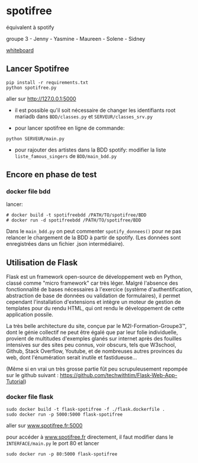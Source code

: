 # spotifree
équivalent à spotify


groupe 3  - Jenny  - Yasmine - Maureen - Solene - Sidney

<a href="https://whiteboard.office.com/me/whiteboards/p/c3BvOmh0dHBzOi8vbGFib20yaWZvcm1hdGlvbi1teS5zaGFyZXBvaW50LmNvbS9wZXJzb25hbC9zaWRuZXlfc2FsZXNfbGFib20yaWZvcm1hdGlvbl9mcg%3D%3D/b!UmOdbVgs7E66p-9vWgpBmBfbhuBxV-JGoc9vj0Kp2jfj8XDvg7ZRS5ufKngpVHMl/015BLRSVBQFIEXHSRL65C2MVH2ROJP6DZC">whiteboard</a>

<h2>Lancer Spotifree</h2>

```
pip install -r requirements.txt
python spotifree.py
```

aller sur <a href='http://127.0.0.1:5000/'>http://127.0.0.1:5000</a>

- il est possible qu'il soit nécessaire de changer les identifiants root mariadb dans <code>BDD/classes.py</code> et <code>SERVEUR/classes_srv.py</code>

- pour lancer spotifree en ligne de commande:

```
python SERVEUR/main.py
```

- pour rajouter des artistes dans la BDD spotify: modifier la liste <code>liste_famous_singers</code> de <code>BDD/main_bdd.py</code>

<h2>Encore en phase de test</h2>
<h3>docker file bdd</h3>
lancer:

```
# docker build -t spotifreebdd /PATH/TO/spotifree/BDD
# docker run -d spotifreebdd /PATH/TO/spotifree/BDD
```

Dans le <code>main_bdd.py</code> on peut commenter <code>spotify_donnees()</code> pour ne pas relancer le chargement de la BDD à partir de spotify. (Les données sont enregistrées dans un fichier .json intermédiaire).

<h2>Utilisation de Flask</h2>

Flask est un framework open-source de développement web en Python, classé comme "micro framework" car très léger. Malgré l'absence des fonctionnalité de bases nécessaires à l'exercice (système d'authentification, abstraction de base de données ou validation de formulaires), il permet cependant l'installation d'extensions et intègre un moteur de gestion de templates pour du rendu HTML, qui ont rendu le développement de cette application possile.

La très belle architecture du site, conçue par le M2I-Formation-Groupe3™, dont le génie collectif ne peut être égalé que par leur folie individuelle, provient de multitudes d'exemples glanés sur internet après des fouilles intensives sur des sites peu connus, voir obscurs, tels que W3school, Github, Stack Overflow, Youtube, et de nombreuses autres provinces du web, dont l'énumération serait inutile et fastidueuse...

(Même si en vrai un très grosse partie fût peu scrupuleusement repompée sur le github suivant : https://github.com/techwithtim/Flask-Web-App-Tutorial)

<h3>docker file flask</h3>

```
sudo docker build -t flask-spotifree -f ./flask.dockerfile .
sudo docker run -p 5000:5000 flask-spotifree
```

aller sur <a href="www.spotifree.fr:5000">www.spotifree.fr:5000</a>

pour accéder à www.spotifree.fr directement, il faut modifier dans le <code>INTERFACE/main.py</code> le port 80 et lancer

```
sudo docker run -p 80:5000 flask-spotifree
```

